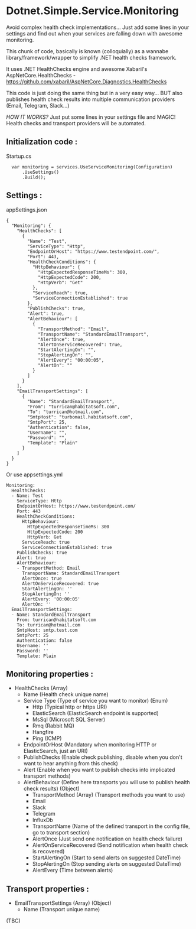 # Dotnet.Simple.Service.Monitoring

Avoid complex health check implementations... Just add some lines in your settings and find out when your services are falling down with awesome monitoring.

This chunk of code, basically is known (colloquially) as a wannabe library/framework/wrapper to simplify .NET health checks framework.

It uses .NET HealthChecks engine and awesome Xabaril's AspNetCore.HealthChecks - https://github.com/xabaril/AspNetCore.Diagnostics.HealthChecks

This code is just doing the same thing but in a very easy way... BUT also publishes health check results into multiple communication providers (Email, Telegram, Slack...)

*HOW IT WORKS?*
Just put some lines in your settings file and MAGIC! Health checks and transport providers will be automated.

## Initialization code : 

Startup.cs

```
  var monitoring = services.UseServiceMonitoring(Configuration)
      .UseSettings()
      .Build();
```

## Settings :

appSettings.json

```
{
  "Monitoring": {
    "HealthChecks": [
      {
        "Name": "Test",
        "ServiceType": "Http",
        "EndpointOrHost": "https://www.testendpoint.com/",
        "Port": 443,
        "HealthCheckConditions": {
          "HttpBehaviour": {
            "HttpExpectedResponseTimeMs": 300,
            "HttpExpectedCode": 200,
            "HttpVerb": "Get"
          },
          "ServiceReach": true,
          "ServiceConnectionEstablished": true
        },
        "PublishChecks": true,
        "Alert": true,
        "AlertBehaviour": [
          {
            "TransportMethod": "Email",
            "TransportName": "StandardEmailTransport",
            "AlertOnce": true,
            "AlertOnServiceRecovered": true,
            "StartAlertingOn": "",
            "StopAlertingOn": "",
            "AlertEvery": "00:00:05",
            "AlertOn": ""
          }
        ]
      }
    ],
    "EmailTransportSettings": [
      {
        "Name": "StandardEmailTransport",
        "From": "turrican@habitatsoft.com",
        "To": "turrican@hotmail.com",
        "SmtpHost": "turbomail.habitatsoft.com",
        "SmtpPort": 25,
        "Authentication": false,
        "Username": "",
        "Password": "",
        "Template": "Plain"
      }
    ]
  }
}
```

Or use appsettings.yml

```
Monitoring:
  HealthChecks:
  - Name: Test
    ServiceType: Http
    EndpointOrHost: https://www.testendpoint.com/
    Port: 443
    HealthCheckConditions:
      HttpBehaviour:
        HttpExpectedResponseTimeMs: 300
        HttpExpectedCode: 200
        HttpVerb: Get
      ServiceReach: true
      ServiceConnectionEstablished: true
    PublishChecks: true
    Alert: true
    AlertBehaviour:
    - TransportMethod: Email
      TransportName: StandardEmailTransport
      AlertOnce: true
      AlertOnServiceRecovered: true
      StartAlertingOn: ''
      StopAlertingOn: ''
      AlertEvery: '00:00:05'
      AlertOn: ''
  EmailTransportSettings:
  - Name: StandardEmailTransport
    From: turrican@habitatsoft.com
    To: turrican@hotmail.com
    SmtpHost: smtp.test.com
    SmtpPort: 25
    Authentication: false
    Username: ''
    Password: ''
    Template: Plain    
 ```
 
 ## Monitoring properties :
 - HealthChecks (Array)
   - Name (Health check unique name)
   - Service Type (Type of service you want to monitor) (Enum)
     - Http (Typical http or https URI)
     - ElasticSearch (ElasticSearch endpoint is supported)
     - MsSql (Microsoft SQL Server)
     - Rmq (Rabbit MQ)
     - Hangfire
     - Ping (ICMP)
   - EndpointOrHost (Mandatory when monitoring HTTP or ElasticSearch, just an URI)
   - PublishChecks (Enable check publishing, disable when you don't want to hear anything from this check)
   - Alert (Enable when you want to publish checks into implicated transport methods)
   - AlertBehaviour (Define here transports you will use to publish health check results) (Object)
     - TransportMethod (Array) (Transport methods you want to use)
      - Email
      - Slack
      - Telegram
      - InfluxDb
     - TransportName (Name of the defined transport in the config file, go to transport section)
     - AlertOnce (Just send one notification on health check failure)
     - AlertOnServiceRecovered (Send notification when health check is recovered)
     - StartAlertingOn (Start to send alerts on suggested DateTime)
     - StopAlertingOn (Stop sending alerts on suggested DateTime)            
     - AlertEvery (Time between alerts)
 
## Transport properties :
- EmailTransportSettings (Array) (Object)
  - Name (Transport unique name)
    
(TBC)
 
